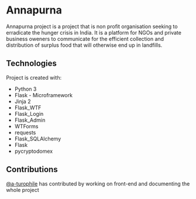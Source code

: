 # Annapurna


Annapurna project is a project that is non profit organisation seeking to erradicate the hunger crisis in India. It is a
platform for NGOs and private business oweners to communicate for the efficient collection and distribution of surplus food that will 
otherwise end up in landfills.


## Technologies
Project is created with:
* Python 3
* Flask - Microframework
* Jinja 2
* Flask_WTF
* Flask_Login
* Flask_Admin
* WTForms
* requests
* Flask_SQLAlchemy
* Flask
 * pycryptodomex

## Contributions

[@a-turophile](https://www.github.com/a-turophile) has contributed by working on front-end and documenting the whole project

